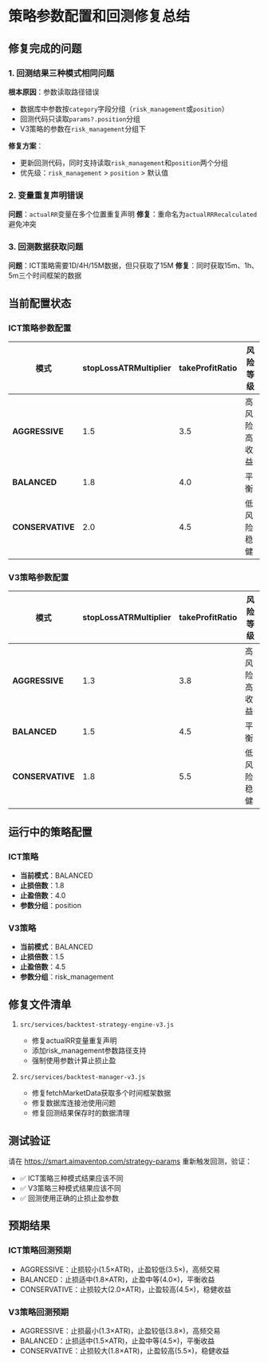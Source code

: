 # 策略参数配置和回测修复总结

## 修复完成的问题

### 1. 回测结果三种模式相同问题
**根本原因**：参数读取路径错误
- 数据库中参数按`category`字段分组（`risk_management`或`position`）
- 回测代码只读取`params?.position`分组
- V3策略的参数在`risk_management`分组下

**修复方案**：
- 更新回测代码，同时支持读取`risk_management`和`position`两个分组
- 优先级：`risk_management` > `position` > 默认值

### 2. 变量重复声明错误
**问题**：`actualRR`变量在多个位置重复声明
**修复**：重命名为`actualRRRecalculated`避免冲突

### 3. 回测数据获取问题
**问题**：ICT策略需要1D/4H/15M数据，但只获取了15M
**修复**：同时获取15m、1h、5m三个时间框架的数据

## 当前配置状态

### ICT策略参数配置

| 模式 | stopLossATRMultiplier | takeProfitRatio | 风险等级 |
|------|------------------------|-----------------|---------|
| **AGGRESSIVE** | 1.5 | 3.5 | 高风险高收益 |
| **BALANCED** | 1.8 | 4.0 | 平衡 |
| **CONSERVATIVE** | 2.0 | 4.5 | 低风险稳健 |

### V3策略参数配置

| 模式 | stopLossATRMultiplier | takeProfitRatio | 风险等级 |
|------|------------------------|-----------------|---------|
| **AGGRESSIVE** | 1.3 | 3.8 | 高风险高收益 |
| **BALANCED** | 1.5 | 4.5 | 平衡 |
| **CONSERVATIVE** | 1.8 | 5.5 | 低风险稳健 |

## 运行中的策略配置

### ICT策略
- **当前模式**：BALANCED
- **止损倍数**：1.8
- **止盈倍数**：4.0
- **参数分组**：position

### V3策略
- **当前模式**：BALANCED
- **止损倍数**：1.5
- **止盈倍数**：4.5
- **参数分组**：risk_management

## 修复文件清单

1. `src/services/backtest-strategy-engine-v3.js`
   - 修复actualRR变量重复声明
   - 添加risk_management参数路径支持
   - 强制使用参数计算止损止盈

2. `src/services/backtest-manager-v3.js`
   - 修复fetchMarketData获取多个时间框架数据
   - 修复数据库连接池使用问题
   - 修复回测结果保存时的数据清理

## 测试验证

请在 https://smart.aimaventop.com/strategy-params 重新触发回测，验证：
- ✅ ICT策略三种模式结果应该不同
- ✅ V3策略三种模式结果应该不同
- ✅ 回测使用正确的止损止盈参数

## 预期结果

### ICT策略回测预期
- AGGRESSIVE：止损较小(1.5×ATR)，止盈较低(3.5×)，高频交易
- BALANCED：止损适中(1.8×ATR)，止盈中等(4.0×)，平衡收益
- CONSERVATIVE：止损较大(2.0×ATR)，止盈较高(4.5×)，稳健收益

### V3策略回测预期
- AGGRESSIVE：止损最小(1.3×ATR)，止盈较低(3.8×)，高频交易
- BALANCED：止损适中(1.5×ATR)，止盈中等(4.5×)，平衡收益
- CONSERVATIVE：止损较大(1.8×ATR)，止盈较高(5.5×)，稳健收益


